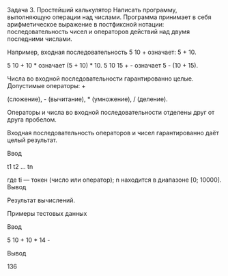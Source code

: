 Задача 3. Простейший калькулятор
Написать программу, выполняющую операции над числами. Программа принимает в себя
арифметическое выражение в постфиксной нотации: последовательность чисел и операторов
действий над двумя последними числами.

Например, входная последовательность 5 10 + означает: 5 + 10.

5 10 + 10 * означает (5 + 10) * 10.
5 10 15 + - означает 5 - (10 + 15).

Числа во входной последовательности гарантированно целые. Допустимые операторы: +

(сложение), - (вычитание), * (умножение), / (деление).

Операторы и числа во входной последовательности отделены друг от друга пробелом.

Входная последовательность операторов и чисел гарантированно даёт целый результат.

Ввод

t1 t2 ... tn

где ti — токен (число или оператор); n находится в диапазоне [0; 10000].
Вывод

Результат вычислений.

Примеры тестовых данных

Ввод

5 10 + 10 * 14 -

Вывод

136